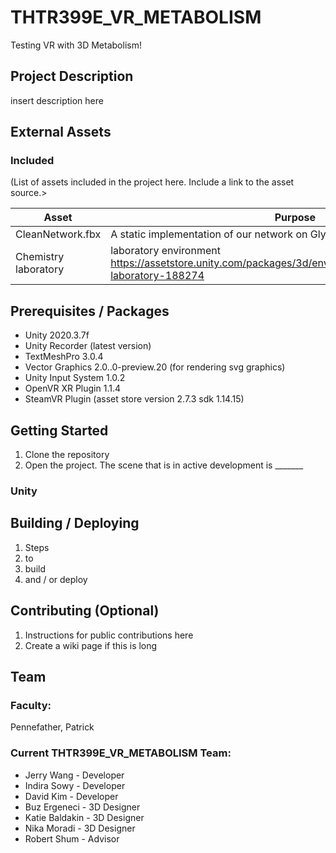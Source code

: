 # THTR399E_VR_METABOLISM

Testing VR with 3D Metabolism!

## Project Description
insert description here

## External Assets

### Included
(List of assets included in the project here. Include a link to the asset source.>

| Asset | Purpose |
| ------ | ------ |
| CleanNetwork.fbx | A static implementation of our network on Glycolysis and Gluconeogenesis |
| Chemistry laboratory | laboratory environment https://assetstore.unity.com/packages/3d/environments/industrial/chemistry-laboratory-188274 |


## Prerequisites / Packages
- Unity 2020.3.7f
- Unity Recorder (latest version)
- TextMeshPro 3.0.4
- Vector Graphics 2.0..0-preview.20 (for rendering svg graphics)
- Unity Input System 1.0.2
- OpenVR XR Plugin 1.1.4
- SteamVR Plugin (asset store version 2.7.3 sdk 1.14.15)

## Getting Started
1. Clone the repository
2. Open the project.  The scene that is in active development is _______

### Unity

## Building / Deploying

1. Steps
2. to
3. build
4. and / or deploy

## Contributing (Optional) 

1. Instructions for public contributions here
2. Create a wiki page if this is long

## Team

### Faculty:
Pennefather, Patrick

### Current THTR399E_VR_METABOLISM Team:

- Jerry Wang - Developer
- Indira Sowy - Developer
- David Kim - Developer
- Buz Ergeneci - 3D Designer
- Katie Baldakin - 3D Designer
- Nika Moradi - 3D Designer
- Robert Shum -  Advisor

